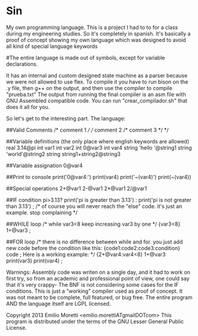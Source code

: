Sin
===

My own programming language. This is a project I had to to for a class during my engineering studies. So it's completely in spanish.
It's basically a proof of concept showing my own language which was designed to avoid all kind of special language keywords

#The entire language is made out of symbols, except for variable declarations.

It has an internal and custom designed state machine as a parser because we were not allowed to use flex.
To compile it you have to run bison on the .y file, then g++ on the output, and then use the compiler to compile "prueba.txt"
The output from running the final compiler is an asm file with GNU Assembled compatible code.
You can run "crear_compilador.sh" that does it all for you.

So let's get to the interesting part. The language:

##Valid Comments
/*
comment 1
*/
/*
comment 2
/*
comment 3
*/
*/

##Variable definitions (the only place where english keywords are allowed)
real 3.14@pi
int var1
int var2
int 0@var3
int var4
string 'hello '@string1
string 'world'@string2
string string1+string2@string3

##Variable assignation
0@var4

##Print to console
print('0@var4:')
print(var4)
print('~(var4)')
print(~(var4))

##Special operations
2+@var1
2-@var1
2*@var1
2/@var1

##IF condition
pi>3.13?
print('pi is greater than 3.13')
:
print('pi is not greater than 3.13')
;
/*
of course you will never reach the "else" code. it's just an example. stop complaining
*/

##WHILE loop
/*
while var3<8 keep increasing var3 by one
*/
{var3<8}
1+@var3
;

##FOR loop
/*
there is no difference between while and for. you just add new code before the condition like this:
{code1:code2:code3:condition}
code
;
Here is a working example:
*/
{2+@var4:var4<8}
1+@var3
print(var3)
print(var4)
;


Warnings:
Assembly code was writen on a single day, and it had to work on first try, so from an academic and professional point of view, one could say that it's very crappy-
The BNF is not considering some cases for the IF conditions.
This is just a "working" compiler used as proof of concept. It was not meant to be complete, full featured, or bug free.
The entire program AND the language itself are LGPL licensed.

Copyright 2013 Emilio Moretti <emilio.morettiATgmailDOTcom>
This program is distributed under the terms of the GNU Lesser General Public License.

